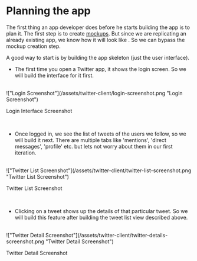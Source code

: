 # Planning the app

The first thing an app developer does before he starts building the app is to plan it. The first step is to create [mockups](http://en.wikipedia.org/wiki/Mockup#Software_Engineering). But since we are replicating an already existing app, we know how it will look like . So we can bypass the mockup creation step.

A good way to start is by building the app skeleton (just the user interface). 

* The first time you open a Twitter app, it shows the login screen. So we will build the interface for it first.
<br/>
!["Login Screenshot"](/assets/twitter-client/login-screenshot.png "Login Screenshot")
<p class="ac">Login Interface Screenshot</p>
<br/>

* Once logged in, we see the list of tweets of the users we follow, so we will build it next. There are multiple tabs like 'mentions', 'direct messages', 'profile' etc. but lets not worry about them in our first iteration.
<br/>
!["Twitter List Screenshot"](/assets/twitter-client/twitter-list-screenshot.png "Twitter List Screenshot")
<p class="ac">Twitter List Screenshot</p>
<br/>

* Clicking on a tweet shows up the details of that particular tweet. So we will build this feature after building the tweet list view described above.
<br/>
!["Twitter Detail Screenshot"](/assets/twitter-client/twitter-details-screenshot.png "Twitter Detail Screenshot")
<p class="ac">Twitter Detail Screenshot</p>
<br/>

